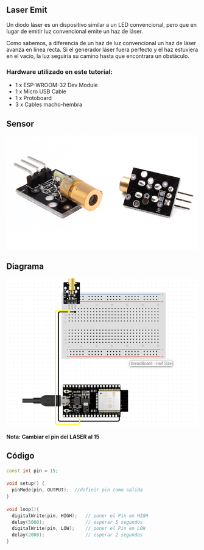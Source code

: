 ## Laser Emit

Un diodo láser es un dispositivo similar a un LED convencional, pero que en lugar de emitir luz convencional emite un haz de láser.

Como sabemos, a diferencia de un haz de luz convencional un haz de láser avanza en línea recta. Si el generador láser fuera perfecto y el haz estuviera en el vacío, la luz seguiría su camino hasta que encontrara un obstáculo.

### Hardware utilizado en este tutorial:
<ul>
<li>1 x ESP-WROOM-32 Dev Module</li>
<li>1 x Micro USB Cable</li>
<li>1 x Protoboard</li>
<li>3 x Cables macho-hembra</li>
</ul>

## Sensor
![](https://github.com/CarlosRuiz02/LaserEmit/blob/main/Laser%20Emit/LaserEmit.png)
## Diagrama
![](https://github.com/CarlosRuiz02/LaserEmit/blob/main/Laser%20Emit/Laser%20Emit%20Diagrama.PNG)


**Nota: Cambiar el pin del LASER al 15**

## Código
```c++
const int pin = 15;

void setup() {
  pinMode(pin, OUTPUT);  //definir pin como salida
}
 
void loop(){
  digitalWrite(pin, HIGH);   // poner el Pin en HIGH
  delay(5000);               // esperar 5 segundos
  digitalWrite(pin, LOW);    // poner el Pin en LOW
  delay(2000);               // esperar 2 segundos
}